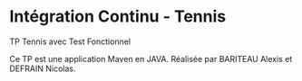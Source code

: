 ﻿# Intégration Continu - Tennis
TP Tennis avec Test Fonctionnel

Ce TP est une application Maven en JAVA.
Réalisée par BARITEAU Alexis et DEFRAIN Nicolas.
